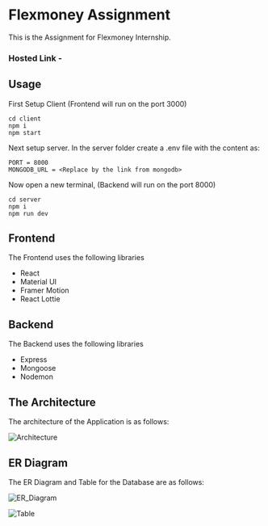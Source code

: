 # Flexmoney Assignment

This is the Assignment for Flexmoney Internship.

### Hosted Link - <Link>

## Usage

First Setup Client (Frontend will run on the port 3000)

```
cd client
npm i
npm start
```

Next setup server. 
In the server folder create a .env file with the content as:
```
PORT = 8000
MONGODB_URL = <Replace by the link from mongodb>
```
Now open a new terminal, (Backend will run on the port 8000)
```
cd server
npm i
npm run dev
```


## Frontend

The Frontend uses the following libraries

<ul>
<li>React</li>
<li>Material UI</li>
<li>Framer Motion</li>
<li>React Lottie</li>
</ul>

## Backend

The Backend uses the following libraries

<ul>
<li>Express</li>
<li>Mongoose</li>
<li>Nodemon</li>
</ul>

## The Architecture

The architecture of the Application is as follows:

![Architecture](https://github.com/Mohana810/FlexMoney/assets/79496726/4014502f-9ed6-4495-86aa-543cd0fdcf00)


## ER Diagram

The ER Diagram and Table for the Database are as follows:

![ER_Diagram](<Link>)

![Table](<Link>)

